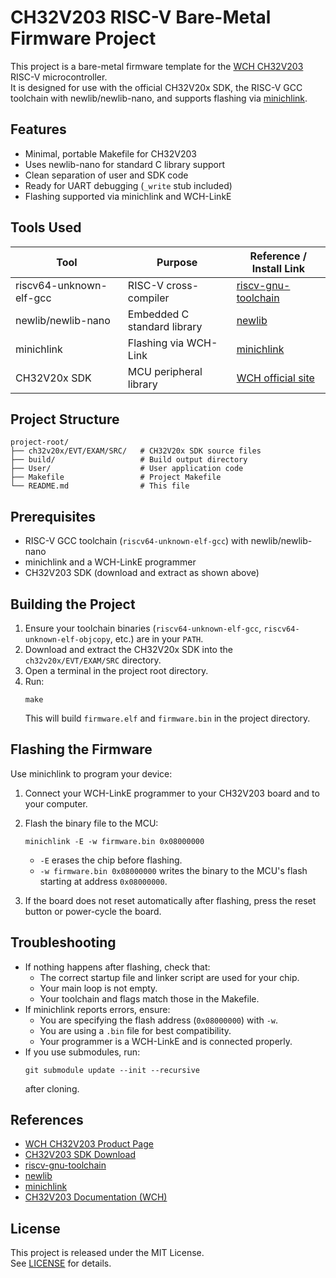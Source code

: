 # CH32V203 RISC-V Bare-Metal Firmware Project

This project is a bare-metal firmware template for the [WCH CH32V203](https://www.wch-ic.com/products/CH32V203.html) RISC-V microcontroller.  
It is designed for use with the official CH32V20x SDK, the RISC-V GCC toolchain with newlib/newlib-nano, and supports flashing via [minichlink](https://github.com/kprasadvnsi/minichlink).

## Features

- Minimal, portable Makefile for CH32V203
- Uses newlib-nano for standard C library support
- Clean separation of user and SDK code
- Ready for UART debugging (`_write` stub included)
- Flashing supported via minichlink and WCH-LinkE

## Tools Used

| Tool                    | Purpose                         | Reference / Install Link              |
|-------------------------|---------------------------------|---------------------------------------|
| riscv64-unknown-elf-gcc | RISC-V cross-compiler           | [riscv-gnu-toolchain](https://github.com/riscv-collab/riscv-gnu-toolchain) |
| newlib/newlib-nano      | Embedded C standard library     | [newlib](https://sourceware.org/newlib/) |
| minichlink              | Flashing via WCH-Link           | [minichlink](https://github.com/kprasadvnsi/minichlink) |
| CH32V20x SDK            | MCU peripheral library           | [WCH official site](https://www.wch-ic.com/downloads/CH32V203EVT_ZIP.html) |

## Project Structure

```
project-root/
├── ch32v20x/EVT/EXAM/SRC/   # CH32V20x SDK source files
├── build/                   # Build output directory
├── User/                    # User application code
├── Makefile                 # Project Makefile
└── README.md                # This file
```

## Prerequisites

- RISC-V GCC toolchain (`riscv64-unknown-elf-gcc`) with newlib/newlib-nano
- minichlink and a WCH-LinkE programmer
- CH32V203 SDK (download and extract as shown above)

## Building the Project

1. Ensure your toolchain binaries (`riscv64-unknown-elf-gcc`, `riscv64-unknown-elf-objcopy`, etc.) are in your `PATH`.
2. Download and extract the CH32V20x SDK into the `ch32v20x/EVT/EXAM/SRC` directory.
3. Open a terminal in the project root directory.
4. Run:
   ```
   make
   ```
   This will build `firmware.elf` and `firmware.bin` in the project directory.

## Flashing the Firmware

Use minichlink to program your device:

1. Connect your WCH-LinkE programmer to your CH32V203 board and to your computer.
2. Flash the binary file to the MCU:
   ```
   minichlink -E -w firmware.bin 0x08000000
   ```
   - `-E` erases the chip before flashing.
   - `-w firmware.bin 0x08000000` writes the binary to the MCU's flash starting at address `0x08000000`.

3. If the board does not reset automatically after flashing, press the reset button or power-cycle the board.

## Troubleshooting

- If nothing happens after flashing, check that:
  - The correct startup file and linker script are used for your chip.
  - Your main loop is not empty.
  - Your toolchain and flags match those in the Makefile.
- If minichlink reports errors, ensure:
  - You are specifying the flash address (`0x08000000`) with `-w`.
  - You are using a `.bin` file for best compatibility.
  - Your programmer is a WCH-LinkE and is connected properly.
- If you use submodules, run:
  ```
  git submodule update --init --recursive
  ```
  after cloning.

## References

- [WCH CH32V203 Product Page](https://www.wch-ic.com/products/CH32V203.html)
- [CH32V203 SDK Download](https://www.wch-ic.com/downloads/CH32V203EVT_ZIP.html)
- [riscv-gnu-toolchain](https://github.com/riscv-collab/riscv-gnu-toolchain)
- [newlib](https://sourceware.org/newlib/)
- [minichlink](https://github.com/kprasadvnsi/minichlink)
- [CH32V203 Documentation (WCH)](https://www.wch-ic.com/products/CH32V203.html)

## License

This project is released under the MIT License.  
See [LICENSE](LICENSE) for details.
